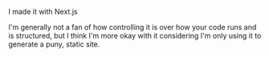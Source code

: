 I made it with Next.js

I'm generally not a fan of how controlling it is over how your code runs and is structured, but I think I'm more okay with it considering I'm only using it to generate a puny, static site.
